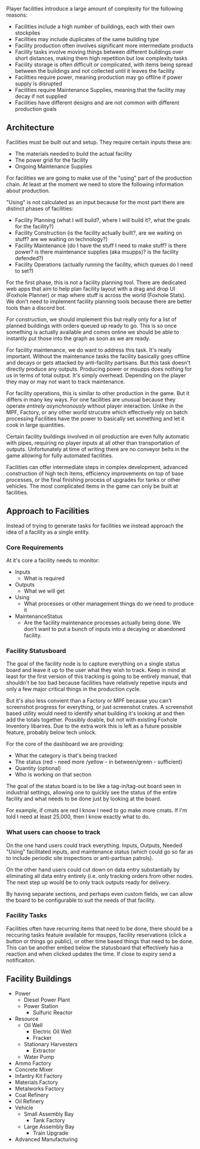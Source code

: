 Player facilities introduce a large amount of complexity for the following reasons:

* Facilities include a high number of buildings, each with their own stockpiles
* Facilities may include duplicates of the same building type
* Facility production often involves significant more intermediate products
* Facility tasks involve moving things between different buildings over short distances, making them high repetition but low complexity tasks
* Facility storage is often difficult or complicated, with items being spread between the buildings and not collected until it leaves the facility
* Facilities require power, meaning production may go offline if power supply is disrupted
* Facilities require Maintenance Supplies, meaning that the facility may decay if not supplied
* Facilities have different designs and are not common with different production goals

 ## Architecture

Facilities must be built out and setup. They require certain inputs these are:

* The materials needed to build the actual facility
* The power grid for the facility
* Ongoing Maintenance Supplies

For facilities we are going to make use of the "using" part of the production chain. At least at the moment we need to store the following information about production.

"Using" is not calculated as an input because for the most part there are distinct phases of facilities:

* Facility Planning (what I will build?, where I will build it?, what the goals for the facility?)
* Facility Construction (is the facility actually built?, are we waiting on stuff? are we waiting on technology?)
* Facility Maintenance (do I have the stuff I need to make stuff? is there power? is there maintenance supplies (aka msupps)? is the facility defended?)
* Facility Operations (actually running the facility, which queues do I need to set?)

For the first phase, this is not a facility planning tool. There are dedicated web apps that aim to help plan facility layout with a drag and drop UI (Foxhole Planner) or map where stuff is across the world (Foxhole Stats). We don't need to implement facility planning tools because there are better tools than a discord bot.

For construction, we should implement this but really only for a list of planned buildings with orders queued up ready to go. This is so once something is actually available and comes online we should be able to instantly put those into the graph as soon as we are ready.

For facility maintenance, we do want to address this task. It's really important. Without the maintenance tasks the facility basically goes offline and decays or gets attacked by anti-facility partisans. But this task doesn't directly produce any outputs. Producing power or msupps does nothing for us in terms of total output. It's simply overhead. Depending on the player they may or may not want to track maintenance.

For facility operations, this is similar to other production in the game. But it differs in many key ways. For one facilities are unusual because they operate *entirely asynchronously* without player interaction. Unlike in the MPF, Factory, or any other world strucutre which effectively rely on batch processing Facilities have the power to basically set something and let it cook in large quantities.

Certain facility buildings involved in oil production are even fully automatic with pipes, requiring no player inputs at all other than transportation of outputs. Unfortunately at time of writing there are no conveyor belts in the game allowing for fully automated facilities.

Facilities can offer intermediate steps in complex development, advanced construction of high tech items, efficiency improvements on top of base processes, or the final finishing process of upgrades for tanks or other vehicles. The most complicated items in the game can only be built at facilities.


## Approach to Facilities

Instead of trying to generate tasks for facilities we instead approach the idea of a facility as a single entity.

### Core Requirements

At it's core a facility needs to monitor:

* Inputs
	* What is required
* Outputs
	* What we will get
* Using
	* What processes or other management things do we need to produce it
* MaintenanceStatus
	* Are the facility maintenance processes actually being done. We don't want to put a bunch of inputs into a decaying or abandoned facility.


### Facility Statusboard

The goal of the facility node is to capture everything on a single status board and leave it up to the user what they wish to track. Keep in mind at least for the first version of this tracking is going to be entirely manual, that shouldn't be *too* bad because facilities have relatively repetive inputs and only a few major critical things in the production cycle.

But it's also less convient than a Factory or MPF because you can't screenshot progress for everything, or just screenshot crates. A screenshot based utility would need to identify what building it's looking at and then add the totals together. Possibly doable, but not with existing Foxhole Inventory libarires. Due to the extra work this is left as a future possible feature, probably below tech unlock.

For the core of the dashboard we are providing:

* What the category is that's being tracked
* The status (red - need more /yellow - in between/green - sufficient)
* Quantity (optional)
* Who is working on that section

The goal of the status board is to be like a tag-in/tag-out board seen in industrial settings, allowing one to quickly see the status of the entire facility and what needs to be done just by looking at the board.

For example, if cmats are red I know I need to go make more cmats. If I'm told I need at least 25,000, then I know exactly what to do.

### What users can choose to track

On the one hand users could track everything. Inputs, Outputs, Needed "Using" facilitated inputs, and maintenance status (which could go so far as to include periodic site inspections or anti-partisan patrols).

On the other hand users could cut down on data entry substantially by eliminating all data entry entirely (i.e. only tracking orders from other nodes. The next step up would be to only track outputs ready for delivery.

By having separate sections, and perhaps even custom fields, we can allow the board to be configurable to suit the needs of that facility.

### Facility Tasks

Facilities often have recurring items that need to be done, there should be a reccuring tasks feature available for msupps, facility reservations (click a button or things go public), or other time based things that need to be done. This can be another embed below the statusboard that effectively has a reaction and when clicked updates the time. If close to expiry send a notificaiton.


## Facility Buildings


* Power
    * Diesel Power Plant
    * Power Station
      * Sulfuric Reactor
* Resource
  * Oil Well
    * Electric Oil Well
    * Fracker
  * Stationary Harvesters
    * Extractor
  * Water Pump
* Ammo Factory
* Concrete Mixer
* Infantry Kit Factory
* Materials Factory
* Metalworks Factory
* Coal Refinery
* Oil Refinery
* Vehicle
  * Small Assembly Bay
    * Tank Factory
  * Large Assembly Bay
    * Train Upgrade
* Advanced Manufacturing
